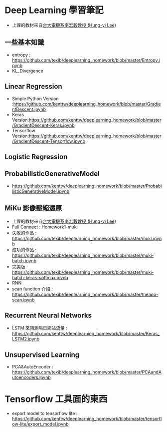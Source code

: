# Deep Learning 學習筆記

* 上課的教材來自<a href='http://speech.ee.ntu.edu.tw/~tlkagk/courses.html'>台大電機系李宏毅教授 (Hung-yi Lee)</a>


## 一些基本知識
* entropy : https://github.com/texib/deeplearning_homework/blob/master/Entropy.ipynb
* KL_Divergence

## Linear Regression
* Simple Python Version :https://github.com/kenttw/deeplearning_homework/blob/master/GradientDescent.ipynb
* Keras Version:https://github.com/kenttw/deeplearning_homework/blob/master/GradientDescent-Keras.ipynb
* Tensorflow Version:https://github.com/kenttw/deeplearning_homework/blob/master/GradientDescent-Tensorflow.ipynb

## Logistic Regression

## ProbabilisticGenerativeModel
* https://github.com/kenttw/deeplearning_homework/blob/master/ProbabilisticGenerativeModel.ipynb

## MiKu 影像壓縮還原
* 上課的教材來自<a href='http://speech.ee.ntu.edu.tw/~tlkagk/courses_MLSD15_2.html'>台大電機系李宏毅教授 (Hung-yi Lee)</a>
* Full Connect : Homework1-muki
 * 失敗的作品 : https://github.com/texib/deeplearning_homework/blob/master/muki.ipynb 
 * 成功的作品 : https://github.com/texib/deeplearning_homework/blob/master/muki-batch.ipynb
 * 完美版 : https://github.com/texib/deeplearning_homework/blob/master/muki-batch-keras-softmax.ipynb
* RNN
 * scan function 介紹 : https://github.com/texib/deeplearning_homework/blob/master/theano-scan.ipynb

## Recurrent Neural Networks
* LSTM 來預測隔日網站流量 : https://github.com/kenttw/deeplearning_homework/blob/master/Keras_LSTM2.ipynb

## Unsupervised Learning
* PCA&AutoEncoder : https://github.com/texib/deeplearning_homework/blob/master/PCAandAutoencoders.ipynb

# Tensorflow 工具面的東西
* export model to tensorflow lite : https://github.com/kenttw/deeplearning_homework/blob/master/tensorflow-lite/export_model.ipynb

